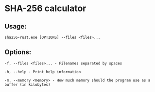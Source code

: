 # SHA-256 calculator
## Usage:
```
sha256-rust.exe [OPTIONS] --files <files>...
```
## Options:
```
-f, --files <files>... - Filenames separated by spaces
```
```
-h, --help - Print help information
```
```
-m, --memory <memory> - How much memory should the program use as a buffer (in kilobytes)
```
